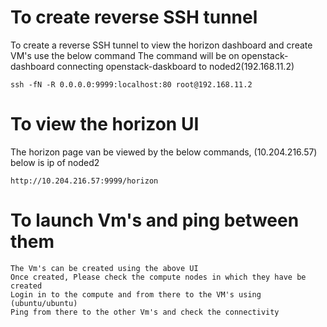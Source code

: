 # To create reverse SSH tunnel

To create a reverse SSH tunnel to view the horizon dashboard and create VM's use the below command
The command will be on openstack-dashboard connecting openstack-daskboard to noded2(192.168.11.2)

```
ssh -fN -R 0.0.0.0:9999:localhost:80 root@192.168.11.2
```

# To view the horizon UI

The horizon page van be viewed by the below commands, (10.204.216.57) below is ip of noded2

```
http://10.204.216.57:9999/horizon
```

# To launch Vm's and ping between them

```
The Vm's can be created using the above UI
Once created, Please check the compute nodes in which they have be created
Login in to the compute and from there to the VM's using (ubuntu/ubuntu)
Ping from there to the other Vm's and check the connectivity
```
